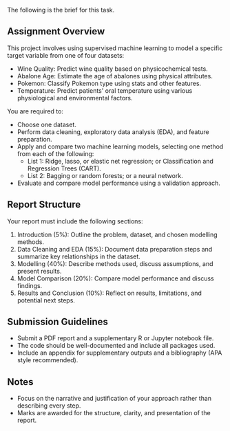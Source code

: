 The following is the brief for this task.

## Assignment Overview
This project involves using supervised machine learning to model a specific target variable from one of four datasets:
- Wine Quality: Predict wine quality based on physicochemical tests.
- Abalone Age: Estimate the age of abalones using physical attributes.
- Pokemon: Classify Pokemon type using stats and other features.
- Temperature: Predict patients' oral temperature using various physiological and environmental factors.

You are required to:
- Choose one dataset.
- Perform data cleaning, exploratory data analysis (EDA), and feature preparation.
- Apply and compare two machine learning models, selecting one method from each of the following:
  - List 1: Ridge, lasso, or elastic net regression; or Classification and Regression Trees (CART).
  - List 2: Bagging or random forests; or a neural network.
- Evaluate and compare model performance using a validation approach.

## Report Structure
Your report must include the following sections:
1. Introduction (5%): Outline the problem, dataset, and chosen modelling methods.
2. Data Cleaning and EDA (15%): Document data preparation steps and summarize key relationships in the dataset.
3. Modelling (40%): Describe methods used, discuss assumptions, and present results.
4. Model Comparison (20%): Compare model performance and discuss findings.
5. Results and Conclusion (10%): Reflect on results, limitations, and potential next steps.

## Submission Guidelines
- Submit a PDF report and a supplementary R or Jupyter notebook file.
- The code should be well-documented and include all packages used.
- Include an appendix for supplementary outputs and a bibliography (APA style recommended).

## Notes
- Focus on the narrative and justification of your approach rather than describing every step.
- Marks are awarded for the structure, clarity, and presentation of the report.
